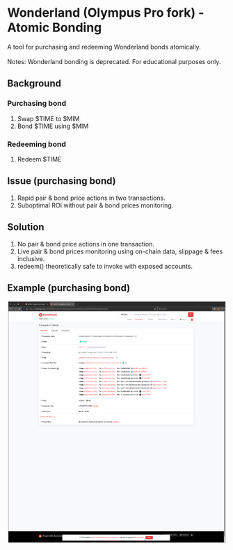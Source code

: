 # Wonderland (Olympus Pro fork) - Atomic Bonding
A tool for purchasing and redeeming Wonderland bonds atomically.\
\
Notes: Wonderland bonding is deprecated. For educational purposes only.

## Background
### Purchasing bond
1. Swap $TIME to $MIM
2. Bond $TIME using $MIM

### Redeeming bond
1. Redeem $TIME

## Issue (purchasing bond)
1. Rapid pair & bond price actions in two transactions.
2. Suboptimal ROI without pair & bond prices monitoring.

## Solution
1. No pair & bond price actions in one transaction.
2. Live pair & bond prices monitoring using on-chain data, slippage & fees inclusive.
3. redeem() theoretically safe to invoke with exposed accounts.

## Example (purchasing bond)
![AtomicBond](docs/AtomicBond.png)
